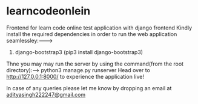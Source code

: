 # learncodeonlein
Frontend for learn code online test application with django frontend
Kindly install the required dependencies in order to run the web application seamlessley:--->
1. django-bootstrap3 (pip3 install django-bootstrap3)

Thne you may may run the server by using the command(from the root directory):--> python3 manage.py runserver
Head over to http://127.0.0.1:8000/ to experience the application live!

In case of any queries please let me know by dropping an email at adityasingh222247@gmail.com
